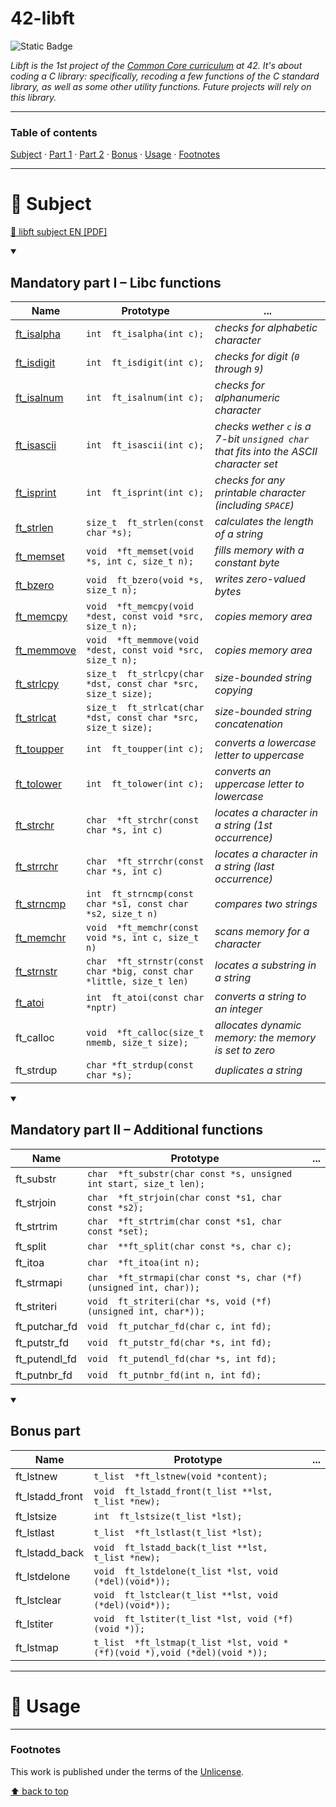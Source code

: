 # 42-libft
![Static Badge](https://img.shields.io/badge/42%20School-Rank%200-%2315bbbb)

_Libft is the 1st project of the [Common Core curriculum](https://42.fr/en/the-program/software-engineer-degree/) at 42. It's about coding a C library: specifically, recoding a few functions of the C standard library, as well as some other utility functions. Future projects will rely on this library._
___


### Table of contents
[Subject](#book-subject) · [Part 1](#mandatory-part-i--libc-functions) · [Part 2](#mandatory-part-ii--additional-functions) · [Bonus](#bonus-part) · [Usage](#compass-usage) · [Footnotes](#footnotes)

___
# :book: Subject
[:page_facing_up: libft subject EN [PDF]](https://github.com/teresa-chow/42-libft/files/13047809/en_libft_2023.pdf)

<details open>
  <summary><h2>Mandatory part I – Libc functions</h2></summary>

  Name | Prototype | ...
  --|--|--
  [ft_isalpha](https://github.com/teresa-chow/42-libft/blob/main/ft_isalpha.c) | `int  ft_isalpha(int c);` | _checks for alphabetic character_
  [ft_isdigit](https://github.com/teresa-chow/42-libft/blob/main/ft_isdigit.c) | `int  ft_isdigit(int c);` | _checks for digit (`0` through `9`)_
  [ft_isalnum](https://github.com/teresa-chow/42-libft/blob/main/ft_isalnum.c) | `int  ft_isalnum(int c);` | _checks for alphanumeric character_
  [ft_isascii](https://github.com/teresa-chow/42-libft/blob/main/ft_isascii.c) | `int  ft_isascii(int c);` | _checks wether `c` is a 7-bit `unsigned char` that fits into the ASCII character set_
  [ft_isprint](https://github.com/teresa-chow/42-libft/blob/main/ft_isprint.c) | `int  ft_isprint(int c);` | _checks for any printable character (including `SPACE`)_
  [ft_strlen](https://github.com/teresa-chow/42-libft/blob/main/ft_strlen.c) | `size_t  ft_strlen(const char *s);` | _calculates the length of a string_
  [ft_memset](https://github.com/teresa-chow/42-libft/blob/main/ft_memset.c) | `void  *ft_memset(void *s, int c, size_t n);` | _fills memory with a constant byte_
  [ft_bzero](https://github.com/teresa-chow/42-libft/blob/main/ft_bzero.c) | `void  ft_bzero(void *s, size_t n);` | _writes zero-valued bytes_
  [ft_memcpy](https://github.com/teresa-chow/42-libft/blob/main/ft_memcpy.c) | `void  *ft_memcpy(void *dest, const void *src, size_t n);` | _copies memory area_
  [ft_memmove](https://github.com/teresa-chow/42-libft/blob/main/ft_memmove.c) | `void  *ft_memmove(void *dest, const void *src, size_t n);` | _copies memory area_
  [ft_strlcpy](https://github.com/teresa-chow/42-libft/blob/main/ft_strlcpy.c) | `size_t  ft_strlcpy(char *dst, const char *src, size_t size);` | _size-bounded string copying_
  [ft_strlcat](https://github.com/teresa-chow/42-libft/blob/main/ft_strlcat.c) | `size_t  ft_strlcat(char *dst, const char *src, size_t size);` | _size-bounded string concatenation_
  [ft_toupper](https://github.com/teresa-chow/42-libft/blob/main/ft_toupper.c) | `int  ft_toupper(int c);` | _converts a lowercase letter to uppercase_
  [ft_tolower](https://github.com/teresa-chow/42-libft/blob/main/ft_tolower.c) | `int  ft_tolower(int c);` | _converts an uppercase letter to lowercase_
  [ft_strchr](https://github.com/teresa-chow/42-libft/blob/main/ft_strchr.c) | `char  *ft_strchr(const char *s, int c)` | _locates a character in a string (1st occurrence)_
  [ft_strrchr](https://github.com/teresa-chow/42-libft/blob/main/ft_strrchr.c) | `char  *ft_strrchr(const char *s, int c)` | _locates a character in a string (last occurrence)_
  [ft_strncmp](https://github.com/teresa-chow/42-libft/blob/main/ft_strncmp.c) | `int  ft_strncmp(const char *s1, const char *s2, size_t n)` | _compares two strings_
  [ft_memchr](https://github.com/teresa-chow/42-libft/blob/main/ft_memchr.c) | `void  *ft_memchr(const void *s, int c, size_t n)` | _scans memory for a character_
  [ft_strnstr](https://github.com/teresa-chow/42-libft/blob/main/ft_strnstr.c) | `char  *ft_strnstr(const char *big, const char *little, size_t len)` | _locates a substring in a string_
  [ft_atoi](https://github.com/teresa-chow/42-libft/blob/main/ft_atoi.c) | `int  ft_atoi(const char *nptr)` | _converts a string to an integer_
  ft_calloc | `void  *ft_calloc(size_t nmemb, size_t size);` | _allocates dynamic memory: the memory is set to zero_
  ft_strdup | `char *ft_strdup(const char *s);` | _duplicates a string_
</details>

<details open>
  <summary><h2>Mandatory part II – Additional functions</h2></summary>

  Name | Prototype | ...
  --|--|--
  ft_substr | `char  *ft_substr(char const *s, unsigned int start, size_t len);` |
  ft_strjoin | `char  *ft_strjoin(char const *s1, char const *s2);` |
  ft_strtrim | `char  *ft_strtrim(char const *s1, char const *set);` |
  ft_split | `char  **ft_split(char const *s, char c);` |
  ft_itoa | `char  *ft_itoa(int n);` |
  ft_strmapi | `char  *ft_strmapi(char const *s, char (*f)(unsigned int, char));` |
  ft_striteri | `void  ft_striteri(char *s, void (*f)(unsigned int, char*));` |
  ft_putchar_fd | `void  ft_putchar_fd(char c, int fd);` |
  ft_putstr_fd | `void  ft_putstr_fd(char *s, int fd);` |
  ft_putendl_fd | `void  ft_putendl_fd(char *s, int fd);` |
  ft_putnbr_fd | `void  ft_putnbr_fd(int n, int fd);` |
</details>


<details open>
  <summary><h2>Bonus part</h2></summary>

  Name | Prototype | ...
  --|--|--
  ft_lstnew | `t_list  *ft_lstnew(void *content);` |
  ft_lstadd_front | `void  ft_lstadd_front(t_list **lst, t_list *new);` |
  ft_lstsize | `int  ft_lstsize(t_list *lst);` |
  ft_lstlast | `t_list  *ft_lstlast(t_list *lst);` |
  ft_lstadd_back | `void  ft_lstadd_back(t_list **lst, t_list *new);` |
  ft_lstdelone | `void  ft_lstdelone(t_list *lst, void (*del)(void*));` |
  ft_lstclear | `void  ft_lstclear(t_list **lst, void (*del)(void*));` |
  ft_lstiter | `void  ft_lstiter(t_list *lst, void (*f)(void *));` |
  ft_lstmap | `t_list  *ft_lstmap(t_list *lst, void *(*f)(void *),void (*del)(void *));` |
</details>

___

# :compass: Usage
___
### Footnotes
This work is published under the terms of the [Unlicense](https://github.com/teresa-chow/42-libft/blob/main/LICENSE).

[⬆ back to top](#42-libft)
